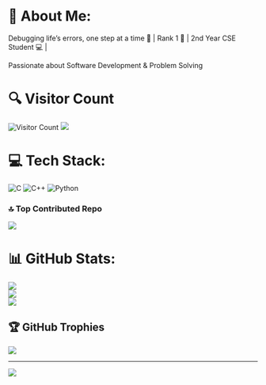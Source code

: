 # 💫 About Me:
Debugging life’s errors, one step at a time 🧩 | 
Rank 1 🏅 | 2nd Year CSE Student 💻 |

Passionate about Software Development & Problem Solving 

# 🔍 Visitor Count
![Visitor Count](https://visitcount.itsvg.in/api?id=StriverV&icon=0&color=0)
[![](https://visitcount.itsvg.in/api?id=StriverV&icon=0&color=0)](https://visitcount.itsvg.in)

# 💻 Tech Stack:
![C](https://img.shields.io/badge/c-%2300599C.svg?style=for-the-badge&logo=c&logoColor=white) ![C++](https://img.shields.io/badge/c++-%2300599C.svg?style=for-the-badge&logo=c%2B%2B&logoColor=white) ![Python](https://img.shields.io/badge/python-3670A0?style=for-the-badge&logo=python&logoColor=ffdd54)

### 🔝 Top Contributed Repo
![](https://github-contributor-stats.vercel.app/api?username=StriverV&limit=5&theme=tokyonight&combine_all_yearly_contributions=true)

# 📊 GitHub Stats:
![](https://github-readme-stats.vercel.app/api?username=StriverV&theme=dark&hide_border=false&include_all_commits=false&count_private=false)<br/>
![](https://nirzak-streak-stats.vercel.app/?user=StriverV&theme=dark&hide_border=false)<br/>
![](https://github-readme-stats.vercel.app/api/top-langs/?username=StriverV&theme=dark&hide_border=false&include_all_commits=false&count_private=false&layout=compact)

## 🏆 GitHub Trophies
![](https://github-profile-trophy.vercel.app/?username=StriverV&theme=radical&no-frame=false&no-bg=true&margin-w=4)

---
[![](https://visitcount.itsvg.in/api?id=StriverV&icon=0&color=0)](https://visitcount.itsvg.in)

<!-- Proudly created with GPRM ( https://gprm.itsvg.in ) -->
